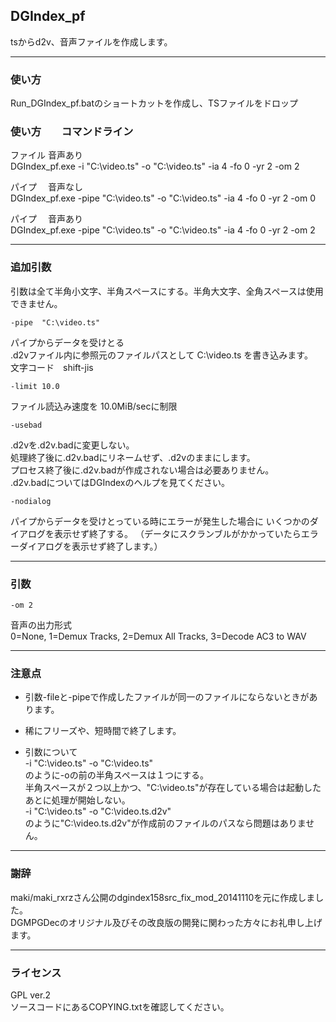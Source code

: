 ﻿
## DGIndex_pf

tsからd2v、音声ファイルを作成します。


------------------------------------------------------------------
### 使い方

Run_DGIndex_pf.batのショートカットを作成し、TSファイルをドロップ


### 使い方　　コマンドライン

ファイル  音声あり  
DGIndex_pf.exe  -i "C:\video.ts" -o "C:\video.ts"     -ia 4 -fo 0 -yr 2 -om 2

パイプ  　音声なし  
DGIndex_pf.exe  -pipe "C:\video.ts" -o "C:\video.ts"  -ia 4 -fo 0 -yr 2 -om 0

パイプ　  音声あり  
DGIndex_pf.exe  -pipe "C:\video.ts" -o "C:\video.ts"  -ia 4 -fo 0 -yr 2 -om 2



------------------------------------------------------------------
### 追加引数
引数は全て半角小文字、半角スペースにする。半角大文字、全角スペースは使用できません。

    -pipe  "C:\video.ts"
パイプからデータを受けとる  
.d2vファイル内に参照元のファイルパスとして C:\video.ts を書き込みます。  
文字コード　shift-jis

    -limit 10.0
ファイル読込み速度を 10.0MiB/secに制限

    -usebad
.d2vを.d2v.badに変更しない。  
処理終了後に.d2v.badにリネームせず、.d2vのままにします。  
プロセス終了後に.d2v.badが作成されない場合は必要ありません。  
.d2v.badについてはDGIndexのヘルプを見てください。  

    -nodialog
パイプからデータを受けとっている時にエラーが発生した場合に
いくつかのダイアログを表示せず終了する。
（データにスクランブルがかかっていたらエラーダイアログを表示せず終了します。）  



------------------------------------------------------------------
### 引数

    -om 2
音声の出力形式  
0=None, 1=Demux Tracks, 2=Demux All Tracks, 3=Decode AC3 to WAV



------------------------------------------------------------------
### 注意点

* 引数-fileと-pipeで作成したファイルが同一のファイルにならないときがあります。  


* 稀にフリーズや、短時間で終了します。


* 引数について  
-i "C:\video.ts" -o "C:\video.ts"  
のように-oの前の半角スペースは１つにする。  
半角スペースが２つ以上かつ、"C:\video.ts"が存在している場合は起動したあとに処理が開始しない。  
-i "C:\video.ts"  -o "C:\video.ts.d2v"  
のように"C:\video.ts.d2v"が作成前のファイルのパスなら問題はありません。



------------------------------------------------------------------
### 謝辞
maki/maki_rxrzさん公開のdgindex158src_fix_mod_20141110を元に作成しました。  
DGMPGDecのオリジナル及びその改良版の開発に関わった方々にお礼申し上げます。



------------------------------------------------------------------
### ライセンス
GPL ver.2  
ソースコードにあるCOPYING.txtを確認してください。


